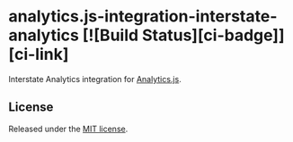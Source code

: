 # analytics.js-integration-interstate-analytics [![Build Status][ci-badge]][ci-link]

Interstate Analytics integration for [Analytics.js][].

## License

Released under the [MIT license](License.md).


[Analytics.js]: https://segment.com/docs/libraries/analytics.js/
<!--[ci-link]: https://circleci.com/gh/segment-integrations/analytics.js-integration-customerio-->
<!--[ci-badge]: https://circleci.com/gh/segment-integrations/analytics.js-integration-customerio.svg?style=svg-->
